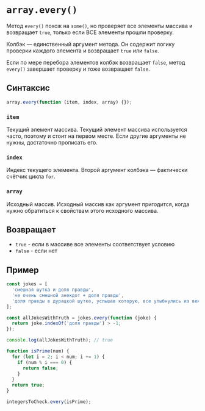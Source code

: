# `array.every()`

Метод `every()` похож на `some()`, но проверяет все элементы массива и возвращает `true`, только если ВСЕ элементы прошли проверку.

Колбэк — единственный аргумент метода. Он содержит логику проверки каждого элемента и возвращает `true` или `false`.

Если по мере перебора элементов колбэк возвращает `false`, метод `every()` завершает проверку и тоже возвращает `false`.

## Синтаксис

```js
array.every(function (item, index, array) {});
```

### `item`

Текущий элемент массива. Текущий элемент массива используется часто, поэтому и стоит на первом месте. Если другие аргументы не нужны, достаточно прописать его.

### `index`

Индекс текущего элемента. Второй аргумент колбэка — фактически счётчик цикла `for`.

### `array`

Исходный массив. Исходный массив как аргумент пригодится, когда нужно обратиться к свойствам этого исходного массива.

## Возвращает

- `true` - если в массиве все элементы соответствует условию
- `false` - если нет

## Пример

```js
const jokes = [
  'смешная шутка и доля правды',
  'не очень смешной анекдот + доля правды',
  'доля правды в дурацкой шутке, услышав которую, все улыбнулись из вежливости',
];

const allJokesWithTruth = jokes.every(function (joke) {
  return joke.indexOf('доля правды') > -1;
});

console.log(allJokesWithTruth); // true
```

```js
function isPrime(num) {
  for (let i = 2; i < num; i += 1) {
    if (num % i === 0) {
      return false;
    }
  }
  return true;
}

integersToCheck.every(isPrime);
```

